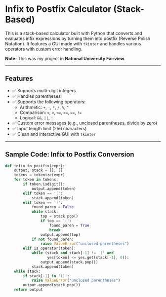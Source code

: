 #  Infix to Postfix Calculator (Stack-Based)

This is a stack-based calculator built with Python that converts and evaluates infix expressions by turning them into postfix (Reverse Polish Notation). It features a GUI made with `tkinter` and handles various operators with custom error handling.

 **Note:** This was my project in **National University Fairview**.

---

## Features

- ✅ Supports multi-digit integers
- ✅ Handles parentheses
- ✅ Supports the following operators:
  - Arithmetic: `+`, `-`, `*`, `/`, `%`, `^`
  - Comparison: `<`, `>`, `<=`, `>=`, `==`, `!=`
  - Logical: `&&`, `||`, `!`
- ✅ Custom error messages (e.g., unclosed parentheses, divide by zero)
- ✅ Input length limit (256 characters)
- ✅ Clean and interactive GUI with `tkinter`

---

## Sample Code: Infix to Postfix Conversion

```python
def infix_to_postfix(expr):
    output, stack = [], []
    tokens = tokenize(expr)
    for token in tokens:
        if token.isdigit():
            output.append(token)
        elif token == '(':
            stack.append(token)
        elif token == ')':
            found_paren = False
            while stack:
                top = stack.pop()
                if top == '(':
                    found_paren = True
                    break
                output.append(top)
            if not found_paren:
                raise ValueError("unclosed parentheses")
        elif is_operator(token):
            while (stack and stack[-1] != '(' and
                   yes[token] <= yes.get(stack[-1], 0)):
                output.append(stack.pop())
            stack.append(token)
    while stack:
        if stack[-1] in '()':
            raise ValueError("unclosed parentheses")
        output.append(stack.pop())
    return output
